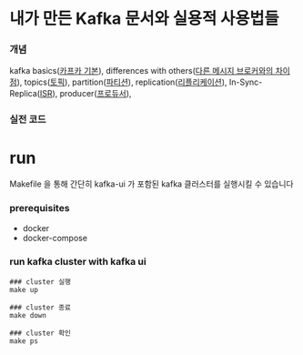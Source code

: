 # 내가 만든 Kafka 문서와 실용적 사용법들

### 개념

kafka basics([카프카 기본](docs%2F01-kafka.md)),
differences with others([다른 메시지 브로커와의 차이점](docs%2F02-kafka-differences.md)),
topics([토픽](docs%2F03-topic.md)),
partition([파티션](docs%2F04-partition.md)),
replication([리플리케이션](docs%2F05-replication.md)),
In-Sync-Replica([ISR](docs%2F06-In-Sync-Replica.md)),
producer([프로듀서](docs%2F07-producer.md)),

### 실전 코드

# run

Makefile 을 통해 간단히 kafka-ui 가 포함된 kafka 클러스터를 실행시킬 수 있습니다

### prerequisites

- docker
- docker-compose

### run kafka cluster with kafka ui 

```shell
### cluster 실행
make up

### cluster 종료
make down

### cluster 확인
make ps
```
